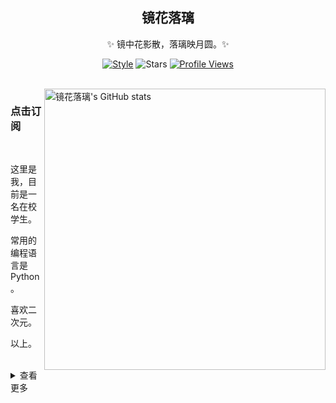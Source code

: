 <div align="center">

## 镜花落璃
  
✨ 镜中花影散，落璃映月圆。✨ 

[![Style](https://img.shields.io/badge/Style-镜花落璃-8e48ff)](https://github.com/jhll1124)
![Stars](https://img.shields.io/github/stars/jhll1124?affiliations=OWNER%2CCOLLABORATOR&label=Stars)
[![Profile Views](https://komarev.com/ghpvc/?username=jhll1124&color=green)](https://github.com/jhll1124)


</div>

<br/>

<a href="https://github.com/jhll1124/jhll1124">
<img align="right" width="450px" src="https://github.com/jhll1124/jhll1124/metrics/raw/main/merged-stats.svg" alt="镜花落璃's GitHub stats" />
</a>

### 点击订阅

<br />

这里是我，目前是一名在校学生。

常用的编程语言是 Python。

喜欢二次元。

以上。

<br />

<details>
  <summary>查看更多</summary>
  <a href="https://github.com/jhll1124/jhll1124/metrics"><img src="https://github.com/jhll1124/jhll1124/metrics/raw/main/github-metrics.svg" alt="metrics" width="100%" /></a>
</details>
